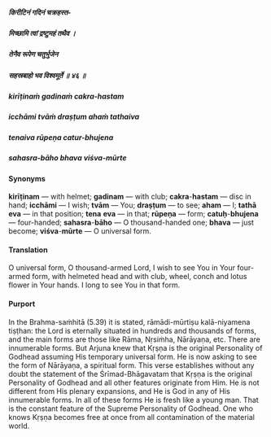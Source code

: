 ##### किरीटिनं गदिनं चक्रहस्त-
##### मिच्छामि त्वां द्रष्टुमहं तथैव ।
##### तेनैव रूपेण चतुर्भुजेन
##### सहस्रबाहो भव विश्वमूर्ते ॥ ४६ ॥

##### kirīṭinaṁ gadinaṁ cakra-hastam
##### icchāmi tvāṁ draṣṭum ahaṁ tathaiva
##### tenaiva rūpeṇa catur-bhujena
##### sahasra-bāho bhava viśva-mūrte

#### Synonyms

**kirīṭinam** — with helmet; **gadinam** — with club; **cakra**-**hastam** — disc in hand; **icchāmi** — I wish; **tvām** — You; **draṣṭum** — to see; **aham** — I; **tathā** **eva** — in that position; **tena** **eva** — in that; **rūpeṇa** — form; **catuḥ**-**bhujena** — four-handed; **sahasra**-**bāho** — O thousand-handed one; **bhava** — just become; **viśva**-**mūrte** — O universal form.

#### Translation

O universal form, O thousand-armed Lord, I wish to see You in Your four-armed form, with helmeted head and with club, wheel, conch and lotus flower in Your hands. I long to see You in that form.

#### Purport

In the Brahma-saṁhitā (5.39) it is stated, rāmādi-mūrtiṣu kalā-niyamena tiṣṭhan: the Lord is eternally situated in hundreds and thousands of forms, and the main forms are those like Rāma, Nṛsiṁha, Nārāyaṇa, etc. There are innumerable forms. But Arjuna knew that Kṛṣṇa is the original Personality of Godhead assuming His temporary universal form. He is now asking to see the form of Nārāyaṇa, a spiritual form. This verse establishes without any doubt the statement of the Śrīmad-Bhāgavatam that Kṛṣṇa is the original Personality of Godhead and all other features originate from Him. He is not different from His plenary expansions, and He is God in any of His innumerable forms. In all of these forms He is fresh like a young man. That is the constant feature of the Supreme Personality of Godhead. One who knows Kṛṣṇa becomes free at once from all contamination of the material world.